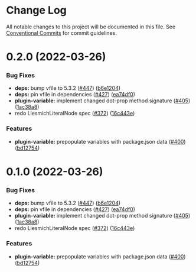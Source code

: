 # Change Log

All notable changes to this project will be documented in this file.
See [Conventional Commits](https://conventionalcommits.org) for commit guidelines.

# 0.2.0 (2022-03-26)


### Bug Fixes

* **deps:** bump vfile to 5.3.2 ([#447](https://github.com/liesmich/liesmich/issues/447)) ([b6e1204](https://github.com/liesmich/liesmich/commit/b6e12041bd9da3e53443d272f6f3f3f4c375f017))
* **deps:** pin vfile in dependencies ([#427](https://github.com/liesmich/liesmich/issues/427)) ([ea74df0](https://github.com/liesmich/liesmich/commit/ea74df0809587f6a806d9eb48a162cce1025ce4d))
* **plugin-variable:** implement changed dot-prop method signature ([#405](https://github.com/liesmich/liesmich/issues/405)) ([1ac38a8](https://github.com/liesmich/liesmich/commit/1ac38a89dbbbbc06c9f7f79199ef9f43e0738348))
* redo LiesmichLiteralNode spec ([#372](https://github.com/liesmich/liesmich/issues/372)) ([16c443e](https://github.com/liesmich/liesmich/commit/16c443e5feaffb99cff7cedf43f29450c3a6e9bf))


### Features

* **plugin-variable:** prepopulate variables with package.json data ([#400](https://github.com/liesmich/liesmich/issues/400)) ([bd12754](https://github.com/liesmich/liesmich/commit/bd12754c35e0a8d25459ca934aee3ef8097b5720))





# 0.1.0 (2022-03-26)


### Bug Fixes

* **deps:** bump vfile to 5.3.2 ([#447](https://github.com/liesmich/liesmich/issues/447)) ([b6e1204](https://github.com/liesmich/liesmich/commit/b6e12041bd9da3e53443d272f6f3f3f4c375f017))
* **deps:** pin vfile in dependencies ([#427](https://github.com/liesmich/liesmich/issues/427)) ([ea74df0](https://github.com/liesmich/liesmich/commit/ea74df0809587f6a806d9eb48a162cce1025ce4d))
* **plugin-variable:** implement changed dot-prop method signature ([#405](https://github.com/liesmich/liesmich/issues/405)) ([1ac38a8](https://github.com/liesmich/liesmich/commit/1ac38a89dbbbbc06c9f7f79199ef9f43e0738348))
* redo LiesmichLiteralNode spec ([#372](https://github.com/liesmich/liesmich/issues/372)) ([16c443e](https://github.com/liesmich/liesmich/commit/16c443e5feaffb99cff7cedf43f29450c3a6e9bf))


### Features

* **plugin-variable:** prepopulate variables with package.json data ([#400](https://github.com/liesmich/liesmich/issues/400)) ([bd12754](https://github.com/liesmich/liesmich/commit/bd12754c35e0a8d25459ca934aee3ef8097b5720))
